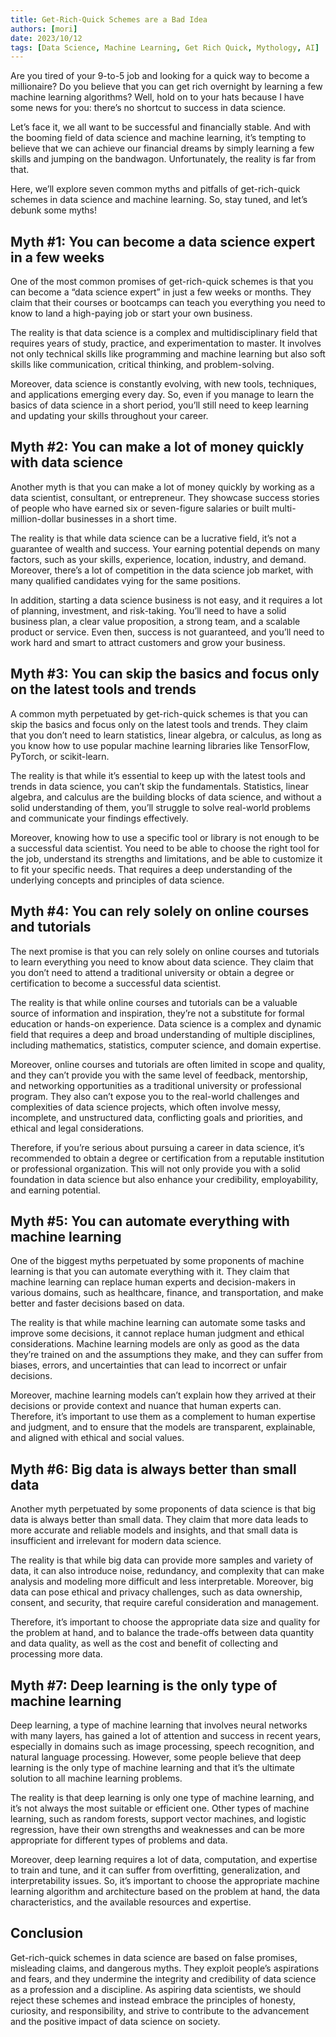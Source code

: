```yaml
---
title: Get-Rich-Quick Schemes are a Bad Idea
authors: [mori]
date: 2023/10/12
tags: [Data Science, Machine Learning, Get Rich Quick, Mythology, AI]
---
```


Are you tired of your 9-to-5 job and looking for a quick way to become a millionaire? Do you believe that you can get rich overnight by learning a few machine learning algorithms? Well, hold on to your hats because I have some news for you: there’s no shortcut to success in data science.

Let’s face it, we all want to be successful and financially stable. And with the booming field of data science and machine learning, it’s tempting to believe that we can achieve our financial dreams by simply learning a few skills and jumping on the bandwagon. Unfortunately, the reality is far from that.

Here, we’ll explore seven common myths and pitfalls of get-rich-quick schemes in data science and machine learning. So, stay tuned, and let’s debunk some myths!

<!--truncate-->

## Myth #1: You can become a data science expert in a few weeks

One of the most common promises of get-rich-quick schemes is that you can become a “data science expert” in just a few weeks or months. They claim that their courses or bootcamps can teach you everything you need to know to land a high-paying job or start your own business.

The reality is that data science is a complex and multidisciplinary field that requires years of study, practice, and experimentation to master. It involves not only technical skills like programming and machine learning but also soft skills like communication, critical thinking, and problem-solving.

Moreover, data science is constantly evolving, with new tools, techniques, and applications emerging every day. So, even if you manage to learn the basics of data science in a short period, you’ll still need to keep learning and updating your skills throughout your career.

## Myth #2: You can make a lot of money quickly with data science

Another myth is that you can make a lot of money quickly by working as a data scientist, consultant, or entrepreneur. They showcase success stories of people who have earned six or seven-figure salaries or built multi-million-dollar businesses in a short time.

The reality is that while data science can be a lucrative field, it’s not a guarantee of wealth and success. Your earning potential depends on many factors, such as your skills, experience, location, industry, and demand. Moreover, there’s a lot of competition in the data science job market, with many qualified candidates vying for the same positions.

In addition, starting a data science business is not easy, and it requires a lot of planning, investment, and risk-taking. You’ll need to have a solid business plan, a clear value proposition, a strong team, and a scalable product or service. Even then, success is not guaranteed, and you’ll need to work hard and smart to attract customers and grow your business.

## Myth #3: You can skip the basics and focus only on the latest tools and trends

A common myth perpetuated by get-rich-quick schemes is that you can skip the basics and focus only on the latest tools and trends. They claim that you don’t need to learn statistics, linear algebra, or calculus, as long as you know how to use popular machine learning libraries like TensorFlow, PyTorch, or scikit-learn.

The reality is that while it’s essential to keep up with the latest tools and trends in data science, you can’t skip the fundamentals. Statistics, linear algebra, and calculus are the building blocks of data science, and without a solid understanding of them, you’ll struggle to solve real-world problems and communicate your findings effectively.

Moreover, knowing how to use a specific tool or library is not enough to be a successful data scientist. You need to be able to choose the right tool for the job, understand its strengths and limitations, and be able to customize it to fit your specific needs. That requires a deep understanding of the underlying concepts and principles of data science.

## Myth #4: You can rely solely on online courses and tutorials

The next promise is that you can rely solely on online courses and tutorials to learn everything you need to know about data science. They claim that you don’t need to attend a traditional university or obtain a degree or certification to become a successful data scientist.

The reality is that while online courses and tutorials can be a valuable source of information and inspiration, they’re not a substitute for formal education or hands-on experience. Data science is a complex and dynamic field that requires a deep and broad understanding of multiple disciplines, including mathematics, statistics, computer science, and domain expertise.

Moreover, online courses and tutorials are often limited in scope and quality, and they can’t provide you with the same level of feedback, mentorship, and networking opportunities as a traditional university or professional program. They also can’t expose you to the real-world challenges and complexities of data science projects, which often involve messy, incomplete, and unstructured data, conflicting goals and priorities, and ethical and legal considerations.

Therefore, if you’re serious about pursuing a career in data science, it’s recommended to obtain a degree or certification from a reputable institution or professional organization. This will not only provide you with a solid foundation in data science but also enhance your credibility, employability, and earning potential.

## Myth #5: You can automate everything with machine learning

One of the biggest myths perpetuated by some proponents of machine learning is that you can automate everything with it. They claim that machine learning can replace human experts and decision-makers in various domains, such as healthcare, finance, and transportation, and make better and faster decisions based on data.

The reality is that while machine learning can automate some tasks and improve some decisions, it cannot replace human judgment and ethical considerations. Machine learning models are only as good as the data they’re trained on and the assumptions they make, and they can suffer from biases, errors, and uncertainties that can lead to incorrect or unfair decisions.

Moreover, machine learning models can’t explain how they arrived at their decisions or provide context and nuance that human experts can. Therefore, it’s important to use them as a complement to human expertise and judgment, and to ensure that the models are transparent, explainable, and aligned with ethical and social values.

## Myth #6: Big data is always better than small data

Another myth perpetuated by some proponents of data science is that big data is always better than small data. They claim that more data leads to more accurate and reliable models and insights, and that small data is insufficient and irrelevant for modern data science.

The reality is that while big data can provide more samples and variety of data, it can also introduce noise, redundancy, and complexity that can make analysis and modeling more difficult and less interpretable. Moreover, big data can pose ethical and privacy challenges, such as data ownership, consent, and security, that require careful consideration and management.

Therefore, it’s important to choose the appropriate data size and quality for the problem at hand, and to balance the trade-offs between data quantity and data quality, as well as the cost and benefit of collecting and processing more data.

## Myth #7: Deep learning is the only type of machine learning

Deep learning, a type of machine learning that involves neural networks with many layers, has gained a lot of attention and success in recent years, especially in domains such as image processing, speech recognition, and natural language processing. However, some people believe that deep learning is the only type of machine learning and that it’s the ultimate solution to all machine learning problems.

The reality is that deep learning is only one type of machine learning, and it’s not always the most suitable or efficient one. Other types of machine learning, such as random forests, support vector machines, and logistic regression, have their own strengths and weaknesses and can be more appropriate for different types of problems and data.

Moreover, deep learning requires a lot of data, computation, and expertise to train and tune, and it can suffer from overfitting, generalization, and interpretability issues. So, it’s important to choose the appropriate machine learning algorithm and architecture based on the problem at hand, the data characteristics, and the available resources and expertise.

## Conclusion

Get-rich-quick schemes in data science are based on false promises, misleading claims, and dangerous myths. They exploit people’s aspirations and fears, and they undermine the integrity and credibility of data science as a profession and a discipline. As aspiring data scientists, we should reject these schemes and instead embrace the principles of honesty, curiosity, and responsibility, and strive to contribute to the advancement and the positive impact of data science on society.
